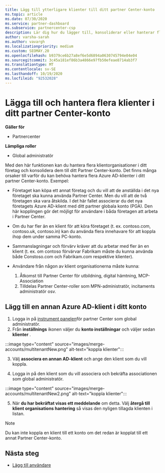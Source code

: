 ```yaml
---
title: Lägg till ytterligare klienter till ditt partner Center-konto
ms.topic: article
ms.date: 07/30/2020
ms.service: partner-dashboard
ms.subservice: partnercenter-csp
description: Lär dig hur du lägger till, konsoliderar eller hanterar flera Azure AD-klienter i ditt partner Center-konto. Lär dig också om några av de orsaker du kanske vill göra det.
author: varsha-sarah
ms.author: vavargh
ms.localizationpriority: medium
ms.custom: SEOMAY.20
ms.openlocfilehash: b9379ce6b27a8ef6e5d6894a0630745794e04e04
ms.sourcegitcommit: 3c45a181ef86b3a4866e97fb50efeae8714ab3f7
ms.translationtype: MT
ms.contentlocale: sv-SE
ms.lasthandoff: 10/19/2020
ms.locfileid: "92532028"
---
```

# <a name="add-and-manage-multiple-tenants-in-your-partner-center-account"></a>Lägga till och hantera flera klienter i ditt partner Center-konto

**Gäller för**

- Partnercenter

**Lämpliga roller**

- Global administratör

Med den här funktionen kan du hantera flera klientorganisationer i ditt företag och konsolidera dem till ditt Partner Center-konto. Det finns många orsaker till varför du kan behöva hantera flera Azure AD-klienter i ditt partner Center-konto. Exempel:

- Företaget kan köpa ett annat företag och du vill att de anställda i det nya företaget ska kunna använda Partner Center. Men du vill att de två företagen ska vara åtskilda. I det här fallet associerar du det nya företagets Azure AD-klient med ditt partner globala konto (PGA). Den här kopplingen gör det möjligt för användare i båda företagen att arbeta i Partner Center.

- Om du har fler än en klient för att köra företaget (t. ex. contoso.com, contoso.uk, contoso.in) kan du använda flera innehavare för att koppla ihop dem under samma PC-konto.

- Sammanslagningar och förvärv kräver att du arbetar med fler än en klient (t. ex. om contoso förvärvar Fabrikam måste du kunna använda både Constoso.com och Fabrikam.com respektive klienter).

- Användare från någon av klient organisationerna måste kunna:
    1.  Åtkomst till Partner Center för utbildning, digital hämtning, MCP-Association
    2.  Tilldelas Partner Center-roller som MPN-administratör, incitaments administratör osv.


## <a name="add-another-azure-ad-tenant-to-your-account"></a>Lägg till en annan Azure AD-klient i ditt konto

1. Logga in på [instrument panelen](https://partner.microsoft.com/dashboard)för partner Center som global administratör.
1. Från **inställnings** ikonen väljer du **konto inställningar** och väljer sedan **klienter** .
 
:::image type="content" source="images/merge-accounts/multitenantNew.png" alt-text="koppla klienter"::: 

3. Välj **associera en annan AD-klient** och ange den klient som du vill koppla.

1. Logga in på den klient som du vill associera och bekräfta associationen som global administratör. 

:::image type="content" source="images/merge-accounts/multitenantNew2.png" alt-text="koppla klienter"::: 

5. När **du har bekräftat visas ett meddelande** om detta.  Välj **återgå till klient organisations hantering** så visas den nyligen tillagda klienten i listan. 
 

>[!NOTE]
>Du kan inte koppla en klient till ett konto om det redan är kopplat till ett annat Partner Center-konto.

 
## <a name="next-steps"></a>Nästa steg

- [Lägg till användare](create-user-accounts-and-set-permissions.md)
